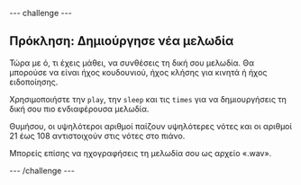 \--- challenge \---

## Πρόκληση: Δημιούργησε νέα μελωδία

Τώρα με ό, τι έχεις μάθει, να συνθέσεις τη δική σου μελωδία. Θα μπορούσε να είναι ήχος κουδουνιού, ήχος κλήσης για κινητά ή ήχος ειδοποίησης.

Χρησιμοποιήστε την `play`, την `sleep` και τις `times` για να δημιουργήσεις τη δική σου πιο ενδιαφέρουσα μελωδία.

Θυμήσου, οι υψηλότεροι αριθμοί παίζουν υψηλότερες νότες και οι αριθμοί 21 έως 108 αντιστοιχούν στις νότες στο πιάνο.

Μπορείς επίσης να ηχογραφήσεις τη μελωδία σου ως αρχείο «.wav».

\--- /challenge \---